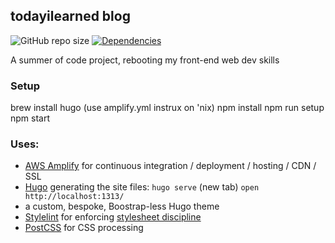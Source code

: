 ## todayilearned blog

![GitHub repo size][code-size]
[![Dependencies][deps-img]][deps]

[code-size]: https://img.shields.io/github/repo-size/jm3/todayilearned.svg
[deps-img]: https://david-dm.org/jm3/todayilearned.svg
[deps]: https://david-dm.org/jm3/todayilearned

A summer of code project, rebooting my front-end web dev skills

### Setup

   brew install hugo (use amplify.yml instrux on 'nix)
   npm install
   npm run setup
   npm start

### Uses:

- [AWS Amplify](https://aws.amazon.com/amplify/) for continuous integration / deployment / hosting / CDN / SSL
- [Hugo](https://gohugo.io/) generating the site files: `hugo serve` (new tab) `open http://localhost:1313/`
- a custom, bespoke, Boostrap-less Hugo theme
- [Stylelint](https://stylelint.io/) for enforcing [stylesheet discipline](https://getyarn.io/yarn-clip/7e8ae3a9-17c6-4ed5-83aa-71110490590f)
- [PostCSS](https://github.com/postcss/postcss) for CSS processing

